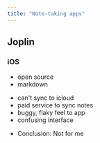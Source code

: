 ```yaml
---
title: "Note-taking apps"
---
```


## Joplin
### iOS
+ open source
+ markdown
- can't sync to icloud
- paid service to sync notes
- buggy, flaky feel to app
- confusing interface
* Conclusion: Not for me